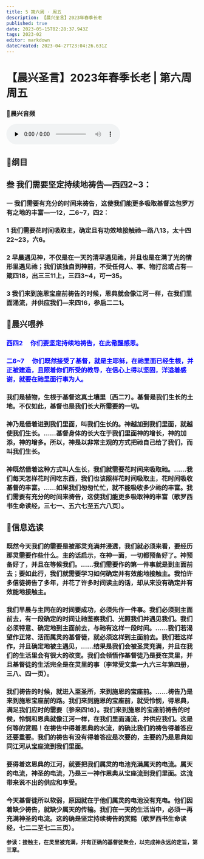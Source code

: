 ```yaml
---
title: 5 第六周 · 周五
description: 【晨兴圣言】2023年春季长老
published: true
date: 2023-05-15T02:28:37.943Z
tags: 2023-02
editor: markdown
dateCreated: 2023-04-27T23:04:26.631Z
---
```


# 【晨兴圣言】2023年春季长老 | 第六周周五
### 🎵晨兴音频
<audio id="audio" controls="" preload="none">
      <source id="mp3" src="/2023-02/week6/week6day5.mp3">
</audio>


<!-- Google tag (gtag.js) -->
<script async src="https://www.googletagmanager.com/gtag/js?id=G-1P8709Z16T"></script>
<script>
  window.dataLayer = window.dataLayer || [];
  function gtag(){dataLayer.push(arguments);}
  gtag('js', new Date());

  gtag('config', 'G-1P8709Z16T');
</script>
## 📙纲目

## **叁	我们需要坚定持续地祷告—西四2~3：**

### 一	我们需要有充分的时间来祷告，这使我们能更多吸取基督这包罗万有之地的丰富—一12，二6~7，四2：

### 1	我们需要花时间吸取主，确定且有功效地接触祂—路八13，太十四22~23，六6。

### 2	早晨遇见神，不仅是在一天的清早遇见祂，并且也是在满了光的情形里遇见祂；我们该独自到神前，不受任何人、事、物打岔或占有—箴四18，出三三11上，三四3~4，可一35。

### 3	我们来到施恩宝座前祷告的时候，恩典就会像江河一样，在我们里面涌流，并供应我们—来四16，参启二二1。

## 📙晨兴喂养

### <font color=blue> **西四2&emsp; 你们要坚定持续地祷告，在此儆醒感恩。**</font>

### <font color=blue> **二6~7&emsp; 你们既然接受了基督，就是主耶稣，在祂里面已经生根，并正被建造，且照着你们所受的教导，在信心上得以坚固，洋溢着感谢，就要在祂里面行事为人。**</font>

### 我们是植物，生根于基督这真土壤里〔西二7〕。基督是我们生长的土地。不仅如此，基督也是我们长大所需要的一切。

### 神乃是借着进到我们里面，叫我们生长的。神越加到我们里面，就越使我们生长。……基督身体的长大在于我们里面神的增长，神的加添，神的增多。所以，神是以非常主观的方式把祂自己给了我们，而叫我们生长。

### 神既然借着这种方式叫人生长，我们就需要花时间来吸取祂。……我们每天怎样花时间吃东西，我们也该照样花时间吸取主，花时间吸收基督的丰富。……如果我们匆匆忙忙，就不能吸收多少祂的丰富。我们需要有充分的时间来祷告，这使我们能更多吸取神的丰富（歌罗西书生命读经，三七一、五六七至五六八页）。

## 📙信息选读

### 既然今天我们的需要是被那灵充满并浸透，我们就必须来看，要经历那灵需要作些什么。主的话启示，在神一面，一切都预备好了。神预备好了，并且在等候我们。……我们需要作的第一件事就是到主面前去；要如此行，我们就需要学习如何确定并有效能地接触主。我怕许多信徒祷告了多年，并花了许多时间读主的话，却从来没有确定并有效能地接触主。

### 我们早晨与主同在的时间要成功，必须先作一件事。我们必须到主面前去，有一段确定的时间让祂鉴察我们、光照我们并遇见我们。我们必须特意、确定地到主面前去，与祂有这样一段时间。……我们若渴望作正常、活而属灵的基督徒，就必须这样到主面前去。我们若这样作，并且确定地被主遇见，……结果是我们会被圣灵充满，并且在我们的生活里会有很大的改变。我们会领悟作基督徒乃是要在灵里，并且基督徒的生活完全是在灵里的事（李常受文集一九六三年第四册，三八、四一页）。

### 我们祷告的时候，就进入至圣所，来到施恩的宝座前。……祷告乃是来到施恩宝座前的路。我们来到施恩的宝座前，就受怜悯，得恩典，满足我们应时的需要〔参来四16〕。我们来到施恩的宝座前祷告的时候，怜悯和恩典就像江河一样，在我们里面涌流，并供应我们。这是何等的赏赐！在祷告中得着恩典的水流，的确比我们的祷告得着答应还要重要。我们的祷告有没有得着答应是次要的，主要的乃是恩典如同江河从宝座流到我们里面。

### 要得着这恩典的江河，就要把我们属灵的电池充满属天的电流。属天的电流，神圣的电流，乃是三一神作恩典从宝座流到我们里面。这流带来说不出的供应和享受。

### 今天基督徒所以软弱，原因就在于他们属灵的电池没有充电。他们因着缺少祷告，就缺少属天的传输。我们在一天的生活当中，必须一再充满神圣的电流。这的确是坚定持续祷告的赏赐（歌罗西书生命读经，七二二至七二三页）。

**参读：接触主，在灵里被充满，并有正确的基督徒聚会，以完成神永远的定旨，第三章。**